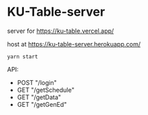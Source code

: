 # KU-Table-server

server for https://ku-table.vercel.app/

host at https://ku-table-server.herokuapp.com/

```
yarn start
```

API:

- POST "/login"
- GET "/getSchedule"
- GET "/getData"
- GET "/getGenEd"
